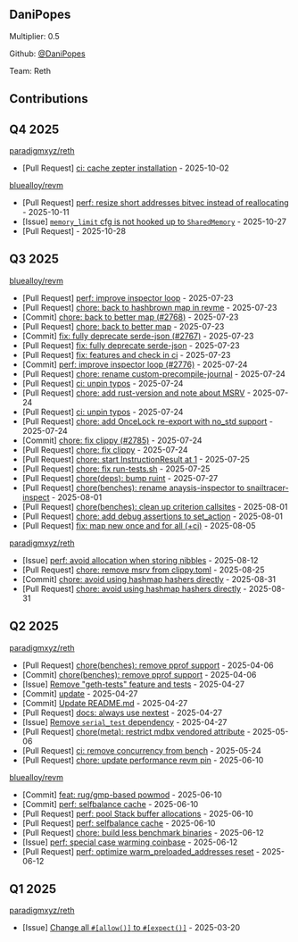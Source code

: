 
## DaniPopes
Multiplier: 0.5

Github: [@DaniPopes](https://github.com/DaniPopes)

Team: Reth

## Contributions

## Q4 2025


[paradigmxyz/reth](https://github.com/paradigmxyz/reth)
* [Pull Request] [ci: cache zepter installation](https://github.com/paradigmxyz/reth/pull/18843) - 2025-10-02

[bluealloy/revm](https://github.com/bluealloy/revm)
* [Pull Request] [perf: resize short addresses bitvec instead of reallocating](https://github.com/bluealloy/revm/pull/3083) - 2025-10-11
* [Issue] [`memory_limit` cfg is not hooked up to `SharedMemory`](https://github.com/bluealloy/revm/issues/3127) - 2025-10-27
* [Pull Request] []() - 2025-10-28
## Q3 2025


[bluealloy/revm](https://github.com/bluealloy/revm)
* [Pull Request] [perf: improve inspector loop](https://github.com/bluealloy/revm/pull/2776) - 2025-07-23
* [Pull Request] [chore: back to hashbrown map in revme](https://github.com/bluealloy/revm/pull/2770) - 2025-07-23
* [Commit] [chore: back to better map (#2768)](https://github.com/bluealloy/revm/commit/5857fc44256f2ca4f4a4845efb781819448f36a5) - 2025-07-23
* [Pull Request] [chore: back to better map](https://github.com/bluealloy/revm/pull/2768) - 2025-07-23
* [Commit] [fix: fully deprecate serde-json (#2767)](https://github.com/bluealloy/revm/commit/975071db304c02dc512151317f59c59d0162062e) - 2025-07-23
* [Pull Request] [fix: fully deprecate serde-json](https://github.com/bluealloy/revm/pull/2767) - 2025-07-23
* [Pull Request] [fix: features and check in ci](https://github.com/bluealloy/revm/pull/2766) - 2025-07-23
* [Commit] [perf: improve inspector loop (#2776)](https://github.com/bluealloy/revm/commit/e42a93a86580da9c861e568f24d86482532f3560) - 2025-07-24
* [Pull Request] [chore: rename custom-precompile-journal](https://github.com/bluealloy/revm/pull/2792) - 2025-07-24
* [Pull Request] [ci: unpin typos](https://github.com/bluealloy/revm/pull/2790) - 2025-07-24
* [Pull Request] [chore: add rust-version and note about MSRV](https://github.com/bluealloy/revm/pull/2789) - 2025-07-24
* [Pull Request] [ci: unpin typos](https://github.com/bluealloy/revm/pull/2788) - 2025-07-24
* [Pull Request] [chore: add OnceLock re-export with no_std support](https://github.com/bluealloy/revm/pull/2787) - 2025-07-24
* [Commit] [chore: fix clippy (#2785)](https://github.com/bluealloy/revm/commit/9c0a3d2f42c919b570ad8aa3aba0d537dc563063) - 2025-07-24
* [Pull Request] [chore: fix clippy](https://github.com/bluealloy/revm/pull/2785) - 2025-07-24
* [Pull Request] [chore: start InstructionResult at 1](https://github.com/bluealloy/revm/pull/2802) - 2025-07-25
* [Pull Request] [chore: fix run-tests.sh](https://github.com/bluealloy/revm/pull/2801) - 2025-07-25
* [Pull Request] [chore(deps): bump ruint](https://github.com/bluealloy/revm/pull/2811) - 2025-07-27
* [Pull Request] [chore(benches): rename anaysis-inspector to snailtracer-inspect](https://github.com/bluealloy/revm/pull/2834) - 2025-08-01
* [Pull Request] [chore(benches): clean up criterion callsites](https://github.com/bluealloy/revm/pull/2833) - 2025-08-01
* [Pull Request] [chore: add debug assertions to set_action](https://github.com/bluealloy/revm/pull/2832) - 2025-08-01
* [Pull Request] [fix: map new once and for all (+ci)](https://github.com/bluealloy/revm/pull/2852) - 2025-08-05

[paradigmxyz/reth](https://github.com/paradigmxyz/reth)
* [Issue] [perf: avoid allocation when storing nibbles](https://github.com/paradigmxyz/reth/issues/17810) - 2025-08-12
* [Pull Request] [chore: remove msrv from clippy.toml](https://github.com/paradigmxyz/reth/pull/18034) - 2025-08-25
* [Commit] [chore: avoid using hashmap hashers directly](https://github.com/paradigmxyz/reth/commit/f752c0b35736ea9ae7071170df9940ad69fb468c) - 2025-08-31
* [Pull Request] [chore: avoid using hashmap hashers directly](https://github.com/paradigmxyz/reth/pull/18176) - 2025-08-31
## Q2 2025


[paradigmxyz/reth](https://github.com/paradigmxyz/reth)
* [Pull Request] [chore(benches): remove pprof support](https://github.com/paradigmxyz/reth/pull/15575) - 2025-04-06
* [Commit] [chore(benches): remove pprof support](https://github.com/paradigmxyz/reth/commit/830853908a9e06b73450ebc755ac78e34374637a) - 2025-04-06
* [Issue] [Remove "geth-tests" feature and tests](https://github.com/paradigmxyz/reth/issues/15958) - 2025-04-27
* [Commit] [update](https://github.com/paradigmxyz/reth/commit/4e536ab08af252c393cd5f3d888098029ec2a133) - 2025-04-27
* [Commit] [Update README.md](https://github.com/paradigmxyz/reth/commit/2524c47b573ef3067afb6d3c9520aeedf71a4c7b) - 2025-04-27
* [Pull Request] [docs: always use nextest](https://github.com/paradigmxyz/reth/pull/15957) - 2025-04-27
* [Issue] [Remove `serial_test` dependency](https://github.com/paradigmxyz/reth/issues/15955) - 2025-04-27
* [Pull Request] [chore(meta): restrict mdbx vendored attribute](https://github.com/paradigmxyz/reth/pull/16092) - 2025-05-06
* [Pull Request] [ci: remove concurrency from bench](https://github.com/paradigmxyz/reth/pull/16458) - 2025-05-24
* [Pull Request] [chore: update performance revm pin](https://github.com/paradigmxyz/reth/pull/16746) - 2025-06-10

[bluealloy/revm](https://github.com/bluealloy/revm)
* [Commit] [feat: rug/gmp-based powmod](https://github.com/bluealloy/revm/commit/039be5b21ed60fcde8ed63c8e623ce8c831861d6) - 2025-06-10
* [Commit] [perf: selfbalance cache](https://github.com/bluealloy/revm/commit/c5a9f8547d8a9cb10fcee57c7e503d28a98c3775) - 2025-06-10
* [Pull Request] [perf: pool Stack buffer allocations](https://github.com/bluealloy/revm/pull/2615) - 2025-06-10
* [Pull Request] [perf: selfbalance cache](https://github.com/bluealloy/revm/pull/2609) - 2025-06-10
* [Pull Request] [chore: build less benchmark binaries](https://github.com/bluealloy/revm/pull/2629) - 2025-06-12
* [Issue] [perf: special case warming coinbase](https://github.com/bluealloy/revm/issues/2627) - 2025-06-12
* [Pull Request] [perf: optimize warm_preloaded_addresses reset](https://github.com/bluealloy/revm/pull/2625) - 2025-06-12
## Q1 2025

[paradigmxyz/reth](https://github.com/paradigmxyz/reth)
* [Issue] [Change all `#[allow()]` to `#[expect()]`](https://github.com/paradigmxyz/reth/issues/15163) - 2025-03-20
